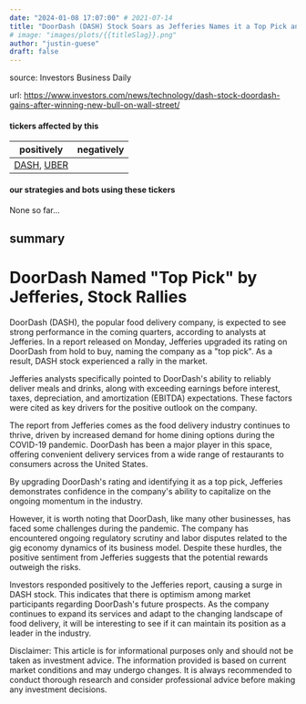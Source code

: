 ```yaml
---
date: "2024-01-08 17:07:00" # 2021-07-14
title: "DoorDash (DASH) Stock Soars as Jefferies Names it a Top Pick and Predicts Strong EBITDA Growth"
# image: "images/plots/{{titleSlag}}.png"
author: "justin-guese"
draft: false
---
```


source: Investors Business Daily

url: <a href='https://www.investors.com/news/technology/dash-stock-doordash-gains-after-winning-new-bull-on-wall-street/' target='_blank'>https://www.investors.com/news/technology/dash-stock-doordash-gains-after-winning-new-bull-on-wall-street/</a>

#### tickers affected by this

| positively | negatively |
|------------|------------
| <a href='https://finance.yahoo.com/quote/DASH' target='_blank'>DASH</a>, <a href='https://finance.yahoo.com/quote/UBER' target='_blank'>UBER</a> |  |

#### our strategies and bots using these tickers

None so far...

## summary

# DoorDash Named "Top Pick" by Jefferies, Stock Rallies

DoorDash (DASH), the popular food delivery company, is expected to see strong performance in the coming quarters, according to analysts at Jefferies. In a report released on Monday, Jefferies upgraded its rating on DoorDash from hold to buy, naming the company as a "top pick". As a result, DASH stock experienced a rally in the market.

Jefferies analysts specifically pointed to DoorDash's ability to reliably deliver meals and drinks, along with exceeding earnings before interest, taxes, depreciation, and amortization (EBITDA) expectations. These factors were cited as key drivers for the positive outlook on the company.

The report from Jefferies comes as the food delivery industry continues to thrive, driven by increased demand for home dining options during the COVID-19 pandemic. DoorDash has been a major player in this space, offering convenient delivery services from a wide range of restaurants to consumers across the United States.

By upgrading DoorDash's rating and identifying it as a top pick, Jefferies demonstrates confidence in the company's ability to capitalize on the ongoing momentum in the industry.

However, it is worth noting that DoorDash, like many other businesses, has faced some challenges during the pandemic. The company has encountered ongoing regulatory scrutiny and labor disputes related to the gig economy dynamics of its business model. Despite these hurdles, the positive sentiment from Jefferies suggests that the potential rewards outweigh the risks.

Investors responded positively to the Jefferies report, causing a surge in DASH stock. This indicates that there is optimism among market participants regarding DoorDash's future prospects. As the company continues to expand its services and adapt to the changing landscape of food delivery, it will be interesting to see if it can maintain its position as a leader in the industry.

Disclaimer: This article is for informational purposes only and should not be taken as investment advice. The information provided is based on current market conditions and may undergo changes. It is always recommended to conduct thorough research and consider professional advice before making any investment decisions.